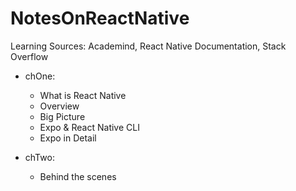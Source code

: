 # NotesOnReactNative
Learning Sources: Academind, React Native Documentation, Stack Overflow

- chOne:
    - What is React Native
    - Overview
    - Big Picture
    - Expo & React Native CLI
    - Expo in Detail

- chTwo:
    - Behind the scenes